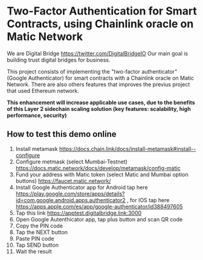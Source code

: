 # Two-Factor Authentication for Smart Contracts, using Chainlink oracle on Matic Network

We are Digital Bridge https://twitter.com/DigitalBridgeIO
Our main goal is building trust digital bridges for business.

This project consists of implementing the "two-factor authenticator" (Google Authenticator) for smart contracts with a Chainlink oracle on Matic Network.  There are also others features that improves the previus project that used Ethereum network.

**This enhancement will increase applicable use cases, due to the benefits of this Layer 2 sidechain scaling solution (key features: scalability, high performance, security)**

## How to test this demo online
 1. Install metamask https://docs.chain.link/docs/install-metamask#install--configure
 2. Configure metmask (select Mumbai-Testnet) https://docs.matic.network/docs/develop/metamask/config-matic
 3. Fund your address with Matic token (select Matic and Mumbai option buttons) https://faucet.matic.network/
 4. Install Google Authenticator app for Android tap here https://play.google.com/store/apps/details?id=com.google.android.apps.authenticator2 , for IOS tap here https://apps.apple.com/es/app/google-authenticator/id388497605
 5. Tap this link https://apptest.digitalbridge.link:3000
 6. Open Google Autenthicator app, tap plus button and scan QR code
 7. Copy the PIN code
 8. Tap the NEXT button 
 9. Paste PIN code 
 10. Tap SEND button
 11. Wait the result
 


